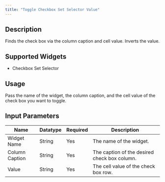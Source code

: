 ```yaml
---
title: "Toggle Checkbox Set Selector Value"
---
```

## Description
Finds the check box via the column caption and cell value. Inverts the value.

## Supported Widgets
 + Checkbox Set Selector

## Usage
Pass the name of the widget, the column caption, and the cell value of the check box you want to toggle.

## Input Parameters

Name | Datatype | Required | Description
---- | -------- | ------- |---------------
Widget Name | String | Yes | The name of the widget.
Column Caption | String | Yes | The caption of the desired check box column.
Value | String | Yes | The cell value of the check box row.

